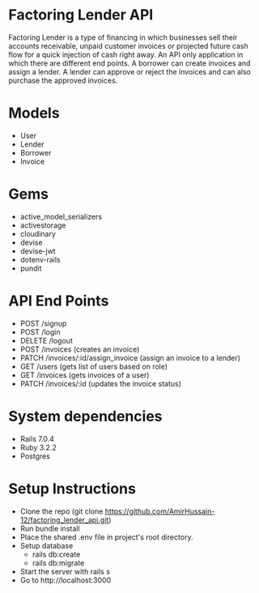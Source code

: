 # Factoring Lender API
  Factoring Lender is a type of financing in which businesses sell their accounts receivable, unpaid customer invoices or projected future cash flow for a quick injection of cash right away. An API only application in which there are different end points. A borrower can create invoices and assign a lender. A lender can approve or reject the invoices and can also purchase the approved invoices.

# Models
  - User
  - Lender
  - Borrower
  - Invoice

# Gems
  - active_model_serializers
  - activestorage
  - cloudinary
  - devise
  - devise-jwt
  - dotenv-rails
  - pundit

# API End Points
  - POST /signup
  - POST /login
  - DELETE /logout
  - POST /invoices  (creates an invoice)
  - PATCH /invoices/:id/assign_invoice  (assign an invoice to a lender)
  - GET /users  (gets list of users based on role)
  - GET /invoices  (gets invoices of a user)
  - PATCH /invoices/:id  (updates the invoice status)

# System dependencies
  - Rails 7.0.4
  - Ruby 3.2.2
  - Postgres

# Setup Instructions
  - Clone the repo (git clone https://github.com/AmirHussain-12/factoring_lender_api.git)
  - Run bundle install
  - Place the shared .env file in project's root directory.
  - Setup database
    - rails db:create
    - rails db:migrate
  - Start the server with rails s
  - Go to http://localhost:3000
